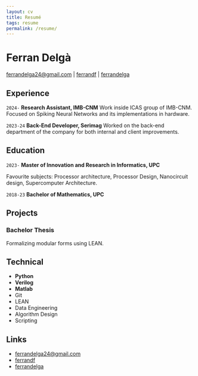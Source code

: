 ```yaml
---
layout: cv
title: Resumé
tags: resume
permalink: /resume/
---
```

# Ferran Delgà

<div id="webaddress">
<a href="mailto:ferrandelga24@gmail.com">ferrandelga24@gmail.com</a>
|
<i class="fa fa-github"></i> <a href="http://github.com/ferrandf">ferrandf</a>
|
<i class="fa fa-x"></i> <a href="http://x.com/ferrandelga">ferrandelga</a>
</div>


## Experience

`2024-`
__Research Assistant, IMB-CNM__ Work inside ICAS group of IMB-CNM. Focused on Spiking Neural Networks and its implementations in hardware.

`2023-24`
__Back-End Developer, Serimag__ Worked on the back-end department of the company for both internal and client improvements.


## Education

`2023-`
__Master of Innovation and Research in Informatics, UPC__

Favourite subjects: Processor architecture, Processor Design, Nanocircuit design, Supercomputer Architecture.

`2018-23`
__Bachelor of Mathematics, UPC__


## Projects

### Bachelor Thesis

Formalizing modular forms using LEAN.


## Technical

* **Python**
* **Verilog**
* **Matlab**
* Git
* LEAN
* Data Engineering
* Algorithm Design
* Scripting


## Links

* <i class="fa fa-envelope"></i> <a href="mailto:ferrandelga24@gmail.com">ferrandelga24@gmail.com</a><br />
* <i class="fa fa-github"></i> <a href="http://github.com/ferrandf">ferrandf</a><br />
*  <i class="fa fa-x"></i> <a href="http://x.com/ferrandelga">ferrandelga</a><br />

<!-- ### Footer

Last updated: Nov 2024 -->
